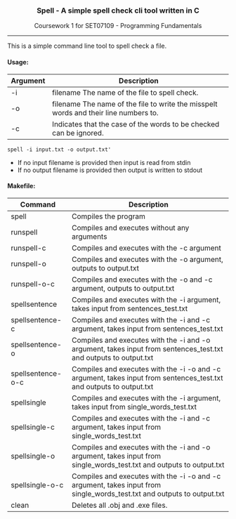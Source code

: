 <h3 align="center">Spell - A simple spell check cli tool written in C</h3>
<p align="center">
  Coursework 1 for SET07109 - Programming Fundamentals
</p>

---

This is a simple command line tool to spell check a file.

#### Usage: 

Argument | Description
--- | ---
-i | filename The name of the file to spell check.
-o | filename The name of the file to write the misspelt words and their line numbers to.
-c | Indicates that the case of the words to be checked can be ignored.

```
spell -i input.txt -o output.txt'
```

* If no input filename is provided then input is read from stdin 
* If no output filename is provided then output is written to stdout

#### Makefile:

Command | Description
--- | ---
spell | Compiles the program
runspell | Compiles and executes without any arguments
runspell-c | Compiles and executes with the -c argument
runspell-o | Compiles and executes with the -o argument, outputs to output.txt
runspell-o-c | Compiles and executes with the -o and -c argument, outputs to output.txt
spellsentence |	Compiles and executes with the -i argument, takes input from sentences_test.txt
spellsentence-c |	Compiles and executes with the -i and -c argument, takes input from sentences_test.txt
spellsentence-o	|	Compiles and executes with the -i and -o argument, takes input from sentences_test.txt and outputs to output.txt
spellsentence-o-c |	Compiles and executes with the -i -o and -c argument, takes input from sentences_test.txt and outputs to output.txt
spellsingle | Compiles and executes with the -i argument, takes input from single_words_test.txt
spellsingle-c |	Compiles and executes with the -i and -c argument, takes input from single_words_test.txt
spellsingle-o	|	Compiles and executes with the -i and -o argument, takes input from single_words_test.txt and outputs to output.txt
spellsingle-o-c	|	Compiles and executes with the -i -o and -c argument, takes input from single_words_test.txt and outputs to output.txt
clean	| Deletes all .obj and .exe files.
